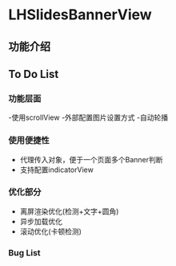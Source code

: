 # LHSlidesBannerView

## 功能介绍

## To Do List
### 功能层面
-使用scrollView
-外部配置图片设置方式
-自动轮播

### 使用便捷性
- 代理传入对象，便于一个页面多个Banner判断
- 支持配置indicatorView

### 优化部分
- 离屏渲染优化(检测+文字+圆角)
- 异步加载优化
- 滚动优化(卡顿检测)
### Bug List
